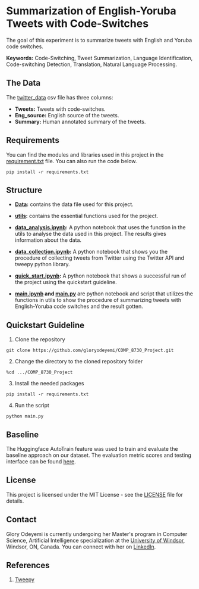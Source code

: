 # Summarization of English-Yoruba Tweets with Code-Switches
The goal of this experiment is to summarize tweets with English and Yoruba code switches.

**Keywords:** Code-Switching, Tweet Summarization, Language Identification, Code-switching Detection, Translation, Natural Language Processing.

## The Data
The [twitter_data](https://github.com/gloryodeyemi/COMP_8730_Project/blob/main/Data/twitter_data.csv) csv file has three columns:
* **Tweets:** Tweets with code-switches.
* **Eng_source:** English source of the tweets. 
* **Summary:** Human annotated summary of the tweets.

## Requirements
You can find the modules and libraries used in this project in the [requirement.txt](https://github.com/gloryodeyemi/COMP_8730_Project/blob/main/requirements.txt) file. You can also run the code below.
```
pip install -r requirements.txt
```

## Structure
* **[Data](https://github.com/gloryodeyemi/COMP_8730_Project/tree/main/Data):** contains the data file used for this project.

* **[utils](https://github.com/gloryodeyemi/COMP_8730_Project/tree/main/utils):** contains the essential functions used for the project.

* **[data_analysis.ipynb](https://github.com/gloryodeyemi/COMP_8730_Project/blob/main/data_analysis.ipynb):** A python notebook that uses the function in the utils to analyse the data used in this project. The results gives information about the data.

* **[data_collection.ipynb](https://github.com/gloryodeyemi/COMP_8730_Project/blob/main/data_collection.ipynb):** A python notebook that shows you the procedure of collecting tweets from Twitter using the Twitter API and tweepy python library.

* **[quick_start.ipynb](https://github.com/gloryodeyemi/COMP_8730_Project/blob/main/quick_start.ipynb):** A python notebook that shows a successful run of the project using the quickstart guideline.

* **[main.ipynb](https://github.com/gloryodeyemi/COMP_8730_Project/blob/main/main.ipynb) and [main.py](https://github.com/gloryodeyemi/COMP_8730_Project/blob/main/main.py)** are python notebook and script that utilizes the functions in utils to show the procedure of summarizing tweets with English-Yoruba code switches and the result gotten.

## Quickstart Guideline
1. Clone the repository
``` 
git clone https://github.com/gloryodeyemi/COMP_8730_Project.git 
```
2. Change the directory to the cloned repository folder
```
%cd .../COMP_8730_Project
```
3. Install the needed packages
```
pip install -r requirements.txt
```
4. Run the script
```
python main.py
```

## Baseline
The Huggingface AutoTrain feature was used to train and evaluate the baseline approach on our dataset. The evaluation metric scores and testing interface can be found [here](https://huggingface.co/Glowcodes/autotrain-code-switched-tweets-sum-42325108532).

## License
This project is licensed under the MIT License - see the [LICENSE](https://github.com/gloryodeyemi/COMP_8730_Project/blob/main/LICENSE) file for details.

## Contact
Glory Odeyemi is currently undergoing her Master's program in Computer Science, Artificial Intelligence specialization at the [University of Windsor](https://www.uwindsor.ca/), Windsor, ON, Canada. You can connect with her on [LinkedIn](https://www.linkedin.com/in/glory-odeyemi-a3a680169/).

## References
1. [Tweepy](https://www.tweepy.org/)

